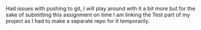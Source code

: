 Had issues with pushing to git, I will play around with it a bit more but for the sake of submitting this assignment on time I am linking the Test part of my project as I had to make a separate repo for it temporarily.
